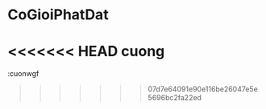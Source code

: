 # CoGioiPhatDat
<<<<<<< HEAD
cuong
=======
:cuonwgf
>>>>>>> 07d7e64091e90e116be26047e5e5696bc2fa22ed
